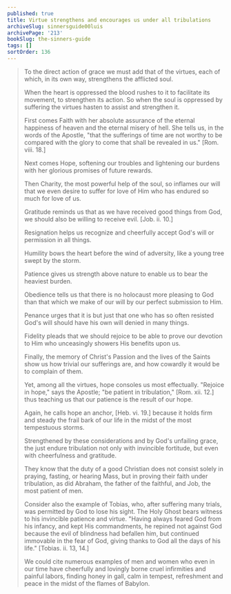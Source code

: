 ```yaml
---
published: true
title: Virtue strengthens and encourages us under all tribulations
archiveSlug: sinnersguide00luis
archivePage: '213'
bookSlug: the-sinners-guide
tags: []
sortOrder: 136
---
```


> To the direct action of grace we must add that of the virtues, each of which, in its own way, strengthens the afflicted soul.
>
> When the heart is oppressed the blood rushes to it to facilitate its movement, to strengthen its action. So when the soul is oppressed by suffering the virtues hasten to assist and strengthen it.
>
> First comes Faith with her absolute assurance of the eternal happiness of heaven and the eternal misery of hell. She tells us, in the words of the Apostle, "that the sufferings of time are not worthy to be compared with the glory to come that shall be revealed in us." [Rom. viii. 18.]
>
> Next comes Hope, softening our troubles and lightening our burdens with her glorious promises of future rewards.
>
> Then Charity, the most powerful help of the soul, so inflames our will that we even desire to suffer for love of Him who has endured so much for love of us.
>
> Gratitude reminds us that as we have received good things from God, we should also be willing to receive evil. [Job. ii. 10.]
>
> Resignation helps us recognize and cheerfully accept God's will or permission in all things.
>
> Humility bows the heart before the wind of adversity, like a young tree swept by the storm.
>
> Patience gives us strength above nature to enable us to bear the heaviest burden.
>
> Obedience tells us that there is no holocaust more pleasing to God than that which we make of our will by our perfect submission to Him.
>
> Penance urges that it is but just that one who has so often resisted God's will should have his own will denied in many things.
>
> Fidelity pleads that we should rejoice to be able to prove our devotion to Him who unceasingly showers His benefits upon us.
>
> Finally, the memory of Christ's Passion and the lives of the Saints show us how trivial our sufferings are, and how cowardly it would be to complain of them.
>
> Yet, among all the virtues, hope consoles us most effectually. "Rejoice in hope," says the Apostle; "be patient in tribulation," [Rom. xii. 12.] thus teaching us that our patience is the result of our hope.
>
> Again, he calls hope an anchor, [Heb. vi. 19.] because it holds firm and steady the frail bark of our life in the midst of the most tempestuous storms.
>
> Strengthened by these considerations and by God's unfailing grace, the just endure tribulation not only with invincible fortitude, but even with cheerfulness and gratitude.
>
> They know that the duty of a good Christian does not consist solely in praying, fasting, or hearing Mass, but in proving their faith under tribulation, as did Abraham, the father of the faithful, and Job, the most patient of men.
>
> Consider also the example of Tobias, who, after suffering many trials, was permitted by God to lose his sight. The Holy Ghost bears witness to his invincible patience and virtue. "Having always feared God from his infancy, and kept His commandments, he repined not against God because the evil of blindness had befallen him, but continued immovable in the fear of God, giving thanks to God all the days of his life." [Tobias. ii. 13, 14.]
>
> We could cite numerous examples of men and women who even in our time have cheerfully and lovingly borne cruel infirmities and painful labors, finding honey in gall, calm in tempest, refreshment and peace in the midst of the flames of Babylon.
